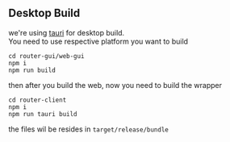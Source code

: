 ## Desktop Build

we're using [tauri](https://v2.tauri.app) for desktop build. \
You need to use respective platform you want to build

```
cd router-gui/web-gui
npm i
npm run build
```

then after you build the web, now you need to build the wrapper
```
cd router-client
npm i
npm run tauri build
```

the files wil be resides in `target/release/bundle`